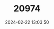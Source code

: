 ---
title: "20974"
category: "Stygobromus arizonensis"
draft: false
date: 2024-02-22 13:03:50
languages:
  English: ["Arizona Cave Amphipod"]
---